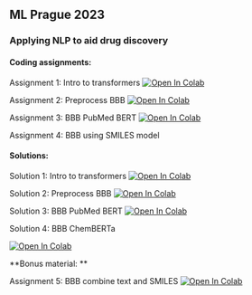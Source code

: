 ## ML Prague 2023

### Applying NLP to aid drug discovery

#### Coding assignments:

Assignment 1: Intro to transformers 
<a target="_blank" href="https://colab.research.google.com/github/dataclair-ai/mlprague2023/blob/master/notebooks/01_assignment_intro_to_transformers.ipynb">
  <img src="https://colab.research.google.com/assets/colab-badge.svg" alt="Open In Colab"/>
</a>

Assignment 2: Preprocess BBB 
<a target="_blank" href="https://colab.research.google.com/github/dataclair-ai/mlprague2023/blob/master/notebooks/02_assignment_preprocess_BBB.ipynb">
  <img src="https://colab.research.google.com/assets/colab-badge.svg" alt="Open In Colab"/>
</a>


Assignment 3: BBB PubMed BERT
<a target="_blank" href="https://colab.research.google.com/github/dataclair-ai/mlprague2023/blob/master/notebooks/03_assignment_BBB_PubMed_BERT.ipynb">
  <img src="https://colab.research.google.com/assets/colab-badge.svg" alt="Open In Colab"/>
</a>

Assignment 4: BBB using SMILES model 


#### Solutions:
Solution 1: Intro to transformers 
<a target="_blank" href="https://colab.research.google.com/github/dataclair-ai/mlprague2023/blob/master/notebooks/01_solution_intro_to_transformers.ipynb">
  <img src="https://colab.research.google.com/assets/colab-badge.svg" alt="Open In Colab"/>
</a>

Solution 2: Preprocess BBB 
<a target="_blank" href="https://colab.research.google.com/github/dataclair-ai/mlprague2023/blob/master/notebooks/02_solution_preprocess_BBB.ipynb">
  <img src="https://colab.research.google.com/assets/colab-badge.svg" alt="Open In Colab"/>
</a>

Solution 3: BBB PubMed BERT
<a target="_blank" href="https://colab.research.google.com/github/dataclair-ai/mlprague2023/blob/master/notebooks/03_solution_BBB_PubMed_BERT.ipynb">
  <img src="https://colab.research.google.com/assets/colab-badge.svg" alt="Open In Colab"/>
</a>

Solution 4: BBB ChemBERTa

<a target="_blank" href="https://colab.research.google.com/github/dataclair-ai/mlprague2023/blob/master/notebooks/04_solution_BBB_ChemBERTa.ipynb">
  <img src="https://colab.research.google.com/assets/colab-badge.svg" alt="Open In Colab"/>
</a>


**Bonus material: **

Assignment 5: BBB combine text and SMILES
<a target="_blank" href="https://colab.research.google.com/github/dataclair-ai/mlprague2023/blob/master/notebooks/05_BBB_combine_txtSMILE.ipynb">
  <img src="https://colab.research.google.com/assets/colab-badge.svg" alt="Open In Colab"/>
</a>
